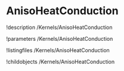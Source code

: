 <!-- MOOSE Documentation Stub: Remove this when content is added. -->

# AnisoHeatConduction
!description /Kernels/AnisoHeatConduction

!parameters /Kernels/AnisoHeatConduction

!listingfiles /Kernels/AnisoHeatConduction

!childobjects /Kernels/AnisoHeatConduction

